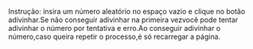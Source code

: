 Instrução: insira um número aleatório no espaço vazio e clique no botão adivinhar.Se não conseguir adivinhar na primeira vezvocê pode tentar adivinhar o número por tentativa e erro.Ao conseguir adivinhar o número,caso queira repetir o processo,é só recarregar a página.
